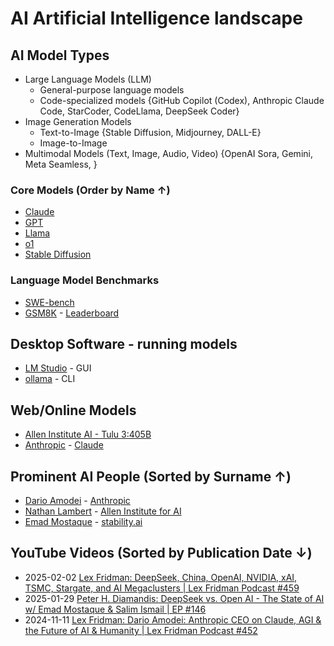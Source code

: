 # AI Artificial Intelligence landscape

## AI Model Types
- Large Language Models (LLM)
  - General-purpose language models
  - Code-specialized models {GitHub Copilot (Codex), Anthropic Claude Code, StarCoder, CodeLlama, DeepSeek Coder}
- Image Generation Models
  - Text-to-Image {Stable Diffusion, Midjourney, DALL-E}
  - Image-to-Image
- Multimodal Models (Text, Image, Audio, Video) {OpenAI Sora, Gemini, Meta Seamless, }


### Core Models (Order by Name ↑)

- [Claude](https://www.anthropic.com/claude)
- [GPT](https://openai.com/index/gpt-4/)
- [Llama](https://www.llama.com/)
- [o1](https://openai.com/o1/)
- [Stable Diffusion](https://stability.ai/stable-image)

### Language Model Benchmarks

- [SWE-bench](https://www.swebench.com/index.html)
- [GSM8K](https://paperswithcode.com/sota/arithmetic-reasoning-on-gsm8k) - [Leaderboard](https://paperswithcode.com/sota/arithmetic-reasoning-on-gsm8k)

##  Desktop Software - running models

- [LM Studio](https://lmstudio.ai/) - GUI
- [ollama](https://ollama.com) - CLI 


## Web/Online Models

- [Allen Institute AI - Tulu 3:405B](https://playground.allenai.org/)
- [Anthropic](https://www.anthropic.com/) - [Claude](https://claude.ai/new) 


## Prominent AI People (Sorted by Surname ↑)

- [Dario Amodei](https://darioamodei.com/) - [Anthropic](https://www.anthropic.com/)
- [Nathan Lambert](https://www.interconnects.ai/) - [Allen Institute for AI](https://allenai.org/)
- [Emad Mostaque](https://emad.posthaven.com/) - [stability.ai](https://stability.ai/)


## YouTube Videos (Sorted by Publication Date ↓)

- 2025-02-02    [Lex Fridman: DeepSeek, China, OpenAI, NVIDIA, xAI, TSMC, Stargate, and AI Megaclusters | Lex Fridman Podcast #459](https://youtu.be/_1f-o0nqpEI?si=b3xO1D6jP-5g06e8)
- 2025-01-29    [Peter H. Diamandis: DeepSeek vs. Open AI - The State of AI w/ Emad Mostaque & Salim Ismail | EP #146](https://youtu.be/lY8Ja00PCQM?si=71XmR5B_VikMcYCg)
- 2024-11-11    [Lex Fridman: Dario Amodei: Anthropic CEO on Claude, AGI & the Future of AI & Humanity | Lex Fridman Podcast #452](https://youtu.be/ugvHCXCOmm4?si=QekDqk5yuNA5fR1H)
